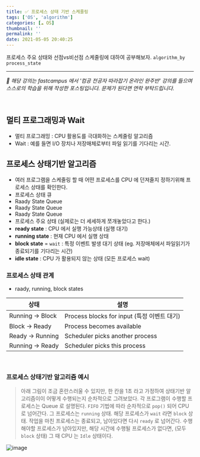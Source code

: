 ```yaml
---
title: ✅ 프로세스 상태 기반 스케줄링
tags: ['OS', 'algorithm']
categories: [☁️ OS]
thumbnail: ''
permalink: ''
date: 2021-05-05 20:40:25
---
```


프로세스 주요 상태와 선점vs비선점 스케줄링에 대하여 공부해보자.
`algorithm_by` `process_state`
<!-- excerpt -->
<!-- toc -->

---

*💬 해당 강의는 fastcampus 에서 '컴공 전공자 따라잡기 온라인 완주반' 강의를 들으며 스스로의 학습을 위해 작성한 포스팅입니다. 문제가 된다면 연락 부탁드립니다.*

<br>

## 멀티 프로그래밍과 Wait
- 멀티 프로그래밍 : CPU 활용도를 극대화하는 스케줄링 알고리즘
- Wait : 예를 들면 I/O 장치나 저장매체로부터 파일 읽기를 기다리는 시간.

## 프로세스 상태기반 알고리즘
- 여러 프로그램을 스케줄링 할 때 어떤 프로세스를 CPU 에 던져줄지 정하기위해 프로세스 상태를 확인한다.
- 프로세스 상태 큐
 - Raady State Queue
 - Raady State Queue
 - Raady State Queue
- 프로세스 주요 상태 (실제로는 더 세세하게 쪼개놓았다고 한다.)
 - **ready state** : CPU 에서 실행 가능상태 (실행 대기)
 - **running state** : 현재 CPU 에서 실행 상태
 - **block state** = `wait` : 특정 이벤트 발생 대기 상태 (eg. 저장매체에서 파일읽기가 종료되기를 기다리는 시간)
 - **idle state** : CPU 가 활용되지 않는 상태 (모든 프로세스 wait)

### 프로세스 상태 관계
* raady, running, block states

|상태|설명|
|-----|----|
|Running -> Block | Process blocks for input (특정 이벤트 대기)|
|Block -> Ready | Process becomes available|
|Ready -> Running | Scheduler picks another process|
|Running -> Ready | Scheduler picks this process|


<br>


### 프로세스 상태기반 알고리즘 예시
> 아래 그림이 조금 혼란스러울 수 있지만, 한 칸을 1초 라고 가정하여 상태기반 알고리즘이이 어떻게 수행되는지 순차적으로 그려보았다.
각 프로그램이 수행할 프로세스는 Queue 로 설명된다.
`FIFO` 기법에 따라 순차적으로 `pop()` 되어 CPU 로 넘어간다. 그 프로세스는 `running` 상태.
해당 프로세스가 `wait` 라면 `block` 상태. 작업을 마친 프로세스는 종료되고, 남아있다면 다시 `ready` 로 넘어간다.
수행해야할 프로세스가 남아있지만, 해당 시간에 수행될 프로세스가 없다면, (모두 `block` 상태) 그 때 CPU 는 `Idle` 상태이다.

![image](https://user-images.githubusercontent.com/28856435/117147563-541ee800-adf0-11eb-95f2-40182e617062.png)




